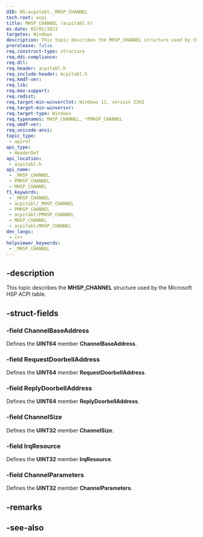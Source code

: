 ```yaml
---
UID: NS:acpitabl._MHSP_CHANNEL
tech.root: acpi
title: MHSP_CHANNEL (acpitabl.h)
ms.date: 03/01/2022
targetos: Windows
description: This topic describes the MHSP_CHANNEL structure used by the Microsoft HSP ACPI table.
prerelease: false
req.construct-type: structure
req.ddi-compliance: 
req.dll: 
req.header: acpitabl.h
req.include-header: Acpitabl.h
req.kmdf-ver: 
req.lib: 
req.max-support: 
req.redist: 
req.target-min-winverclnt: Windows 11, version 22H2
req.target-min-winversvr: 
req.target-type: Windows
req.typenames: MHSP_CHANNEL, *PMHSP_CHANNEL
req.umdf-ver: 
req.unicode-ansi: 
topic_type:
 - apiref
api_type:
 - HeaderDef
api_location:
 - acpitabl.h
api_name:
 - _MHSP_CHANNEL
 - PMHSP_CHANNEL
 - MHSP_CHANNEL
f1_keywords:
 - _MHSP_CHANNEL
 - acpitabl/_MHSP_CHANNEL
 - PMHSP_CHANNEL
 - acpitabl/PMHSP_CHANNEL
 - MHSP_CHANNEL
 - acpitabl/MHSP_CHANNEL
dev_langs:
 - c++
helpviewer_keywords:
 - _MHSP_CHANNEL
---
```


## -description

This topic describes the **MHSP_CHANNEL** structure used by the Microsoft HSP ACPI table.

## -struct-fields

### -field ChannelBaseAddress

Defines the **UINT64** member **ChannelBaseAddress**.

### -field RequestDoorbellAddress

Defines the **UINT64** member **RequestDoorbellAddress**.

### -field ReplyDoorbellAddress

Defines the **UINT64** member **ReplyDoorbellAddress**.

### -field ChannelSize

Defines the **UINT32** member **ChannelSize**.

### -field IrqResource

Defines the **UINT32** member **IrqResource**.

### -field ChannelParameters

Defines the **UINT32** member **ChannelParameters**.

## -remarks

## -see-also
